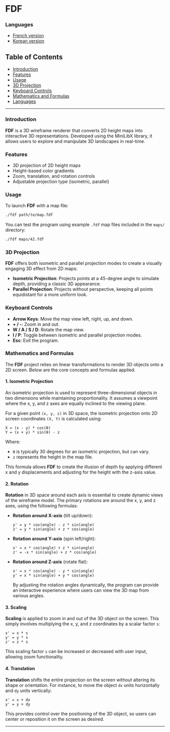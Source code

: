 # FDF
### Languages

- [French version](https://github.com/darambae/fdf/readme_fr.md)
- [Korean version](https://github.com/darambae/fdf/blob/main/readme_kr.md)

## Table of Contents

- [Introduction](#introduction)
- [Features](#features)
- [Usage](#usage)
- [3D Projection](#3d-projection)
- [Keyboard Controls](#keyboard-controls)
- [Mathematics and Formulas](#mathematics-and-formulas)
- [Languages](#languages)

---

### Introduction

**FDF** is a 3D wireframe renderer that converts 2D height maps into interactive 3D representations. Developed using the MiniLibX library, it allows users to explore and manipulate 3D landscapes in real-time.

### Features

- 3D projection of 2D height maps
- Height-based color gradients
- Zoom, translation, and rotation controls
- Adjustable projection type (isometric, parallel)

### Usage

To launch **FDF** with a map file:
```sh
./fdf path/to/map.fdf
```

You can test the program using example `.fdf` map files included in the `maps/` directory:
```sh
./fdf maps/42.fdf
```

### 3D Projection

**FDF** offers both isometric and parallel projection modes to create a visually engaging 3D effect from 2D maps:

- **Isometric Projection**: Projects points at a 45-degree angle to simulate depth, providing a classic 3D appearance.
- **Parallel Projection**: Projects without perspective, keeping all points equidistant for a more uniform look.

### Keyboard Controls

- **Arrow Keys**: Move the map view left, right, up, and down.
- **+ / -**: Zoom in and out.
- **W / A / S / D**: Rotate the map view.
- **I / P**: Toggle between isometric and parallel projection modes.
- **Esc**: Exit the program.

### Mathematics and Formulas

The **FDF** project relies on linear transformations to render 3D objects onto a 2D screen. Below are the core concepts and formulas applied.

#### 1. Isometric Projection

An isometric projection is used to represent three-dimensional objects in two dimensions while maintaining proportionality. It assumes a viewpoint where the x, y, and z axes are equally inclined to the viewing plane. 

For a given point `(x, y, z)` in 3D space, the isometric projection onto 2D screen coordinates `(X, Y)` is calculated using:
  
  ```
  X = (x - y) * cos(θ)
  Y = (x + y) * sin(θ) - z
  ```

  Where:
  - `θ` is typically 30 degrees for an isometric projection, but can vary.
  - `z` represents the height in the map file.

This formula allows **FDF** to create the illusion of depth by applying different x and y displacements and adjusting for the height with the z-axis value.

#### 2. Rotation

**Rotation** in 3D space around each axis is essential to create dynamic views of the wireframe model. The primary rotations are around the x, y, and z axes, using the following formulas:

- **Rotation around X-axis** (tilt up/down):
  ```
  y' = y * cos(angle) - z * sin(angle)
  z' = y * sin(angle) + z * cos(angle)
  ```

- **Rotation around Y-axis** (spin left/right):
  ```
  x' = x * cos(angle) + z * sin(angle)
  z' = -x * sin(angle) + z * cos(angle)
  ```

- **Rotation around Z-axis** (rotate flat):
  ```
  x' = x * cos(angle) - y * sin(angle)
  y' = x * sin(angle) + y * cos(angle)
  ```

  By adjusting the rotation angles dynamically, the program can provide an interactive experience where users can view the 3D map from various angles.

#### 3. Scaling

**Scaling** is applied to zoom in and out of the 3D object on the screen. This simply involves multiplying the x, y, and z coordinates by a scalar factor `s`:

  ```
  x' = x * s
  y' = y * s
  z' = z * s
  ```

This scaling factor `s` can be increased or decreased with user input, allowing zoom functionality.

#### 4. Translation

**Translation** shifts the entire projection on the screen without altering its shape or orientation. For instance, to move the object `dx` units horizontally and `dy` units vertically:

  ```
  x' = x + dx
  y' = y + dy
  ```

This provides control over the positioning of the 3D object, so users can center or reposition it on the screen as desired.


---
